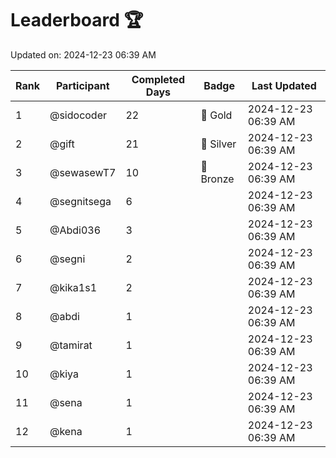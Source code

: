 # Leaderboard 🏆

Updated on: 2024-12-23 06:39 AM

| Rank | Participant       | Completed Days | Badge      | Last Updated         |
|------|-------------------|----------------|------------|----------------------|
| 1    | @sidocoder        | 22             | 🏅 Gold     | 2024-12-23 06:39 AM |
| 2    | @gift             | 21             | 🥈 Silver   | 2024-12-23 06:39 AM |
| 3    | @sewasewT7        | 10             | 🥉 Bronze   | 2024-12-23 06:39 AM |
| 4    | @segnitsega       | 6              |            | 2024-12-23 06:39 AM |
| 5    | @Abdi036          | 3              |            | 2024-12-23 06:39 AM |
| 6    | @segni            | 2              |            | 2024-12-23 06:39 AM |
| 7    | @kika1s1          | 2              |            | 2024-12-23 06:39 AM |
| 8    | @abdi             | 1              |            | 2024-12-23 06:39 AM |
| 9    | @tamirat          | 1              |            | 2024-12-23 06:39 AM |
| 10   | @kiya             | 1              |            | 2024-12-23 06:39 AM |
| 11   | @sena             | 1              |            | 2024-12-23 06:39 AM |
| 12   | @kena             | 1              |            | 2024-12-23 06:39 AM |
